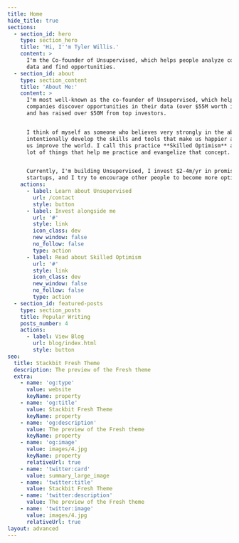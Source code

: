 ```yaml
---
title: Home
hide_title: true
sections:
  - section_id: hero
    type: section_hero
    title: 'Hi, I''m Tyler Willis.'
    content: >
      I'm the Co-founder of Unsupervised, which helps people analyze complex
      data and find opportunities.
  - section_id: about
    type: section_content
    title: 'About Me:'
    content: >
      I'm most well-known as the co-founder of Unsupervised, which helps
      companies discover opportunities in their data (over $55M worth in 2021)
      and has raised over $50M from top investors.


      I think of myself as someone who believes very strongly in the ability to
      intentionally develop the skills and tools that make us happier and help
      us improve the world. I call this practice **Skilled Optimism** and I do a
      lot of things that help me practice and evangelize that concept.


      Currently, I'm building Unsupervised, I invest $2-4m/yr in promising
      startups, and I try to encourage other people to become more optimistic.
    actions:
      - label: Learn about Unsupervised
        url: /contact
        style: button
      - label: Invest alongside me
        url: '#'
        style: link
        icon_class: dev
        new_window: false
        no_follow: false
        type: action
      - label: Read about Skilled Optimism
        url: '#'
        style: link
        icon_class: dev
        new_window: false
        no_follow: false
        type: action
  - section_id: featured-posts
    type: section_posts
    title: Popular Writing
    posts_number: 4
    actions:
      - label: View Blog
        url: blog/index.html
        style: button
seo:
  title: Stackbit Fresh Theme
  description: The preview of the Fresh theme
  extra:
    - name: 'og:type'
      value: website
      keyName: property
    - name: 'og:title'
      value: Stackbit Fresh Theme
      keyName: property
    - name: 'og:description'
      value: The preview of the Fresh theme
      keyName: property
    - name: 'og:image'
      value: images/4.jpg
      keyName: property
      relativeUrl: true
    - name: 'twitter:card'
      value: summary_large_image
    - name: 'twitter:title'
      value: Stackbit Fresh Theme
    - name: 'twitter:description'
      value: The preview of the Fresh theme
    - name: 'twitter:image'
      value: images/4.jpg
      relativeUrl: true
layout: advanced
---
```

